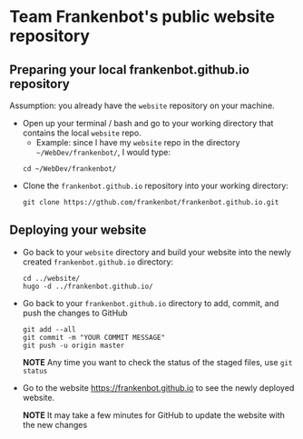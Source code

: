 # Team Frankenbot's public website repository

## Preparing your local frankenbot.github.io repository
Assumption: you already have the `website` repository on your machine.
* Open up your terminal / bash and go to your working directory that contains the local `website` repo.
  * Example: since I have my `website` repo in the directory `~/WebDev/frankenbot/`, I would type:
  ```
  cd ~/WebDev/frankenbot/
  ```
* Clone the `frankenbot.github.io` repository into your working directory:
  ```
  git clone https://gthub.com/frankenbot/frankenbot.github.io.git
  ```
  
## Deploying your website
* Go back to your `website` directory and build your website into the newly created `frankenbot.github.io` directory:
  ```
  cd ../website/
  hugo -d ../frankenbot.github.io/
  ```
* Go back to your `frankenbot.github.io` directory to add, commit, and push the changes to GitHub
  ```
  git add --all
  git commit -m "YOUR COMMIT MESSAGE"
  git push -u origin master
  ```
  **NOTE** Any time you want to check the status of the staged files, use `git status`
  
* Go to the website https://frankenbot.github.io to see the newly deployed website.

  **NOTE** It may take a few minutes for GitHub to update the website with the new changes
